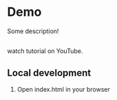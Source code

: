 # Demo

Some description!

##

watch tutorial on YouTube.

## Local development

1. Open index.html in your browser